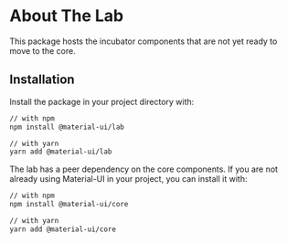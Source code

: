 # About The Lab

<p class="description">This package hosts the incubator components that are not yet ready to move to the core.</p>

## Installation

Install the package in your project directory with:

```sh
// with npm
npm install @material-ui/lab

// with yarn
yarn add @material-ui/lab
```

The lab has a peer dependency on the core components.
If you are not already using Material-UI in your project, you can install it with:

```sh
// with npm
npm install @material-ui/core

// with yarn
yarn add @material-ui/core
```
